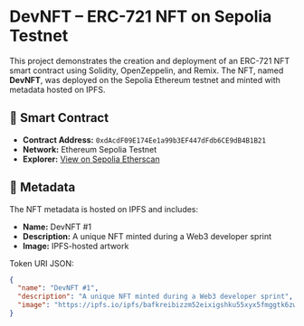 # DevNFT – ERC-721 NFT on Sepolia Testnet

This project demonstrates the creation and deployment of an ERC-721 NFT smart contract using Solidity, OpenZeppelin, and Remix. The NFT, named **DevNFT**, was deployed on the Sepolia Ethereum testnet and minted with metadata hosted on IPFS.

## 🔗 Smart Contract

- **Contract Address:** `0xdAcdF09E174Ee1a99b3EF447dFdb6CE9dB4B1B21`  
- **Network:** Ethereum Sepolia Testnet  
- **Explorer:** [View on Sepolia Etherscan](https://sepolia.etherscan.io/address/0x36e0f06d92c4b28996050d9b5203f49e4eec624c82da7222a777e87515c0b427)

## 📄 Metadata

The NFT metadata is hosted on IPFS and includes:

- **Name:** DevNFT #1  
- **Description:** A unique NFT minted during a Web3 developer sprint  
- **Image:** IPFS-hosted artwork

Token URI JSON:
```json
{
  "name": "DevNFT #1",
  "description": "A unique NFT minted during a Web3 developer sprint",
  "image": "https://ipfs.io/ipfs/bafkreibizzm52eixigshku55xyx5fmggtk6zwwsmjb6pxm3be7unnqo3dm"
}
